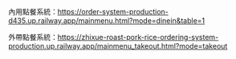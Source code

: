 內用點餐系統：https://order-system-production-d435.up.railway.app/mainmenu.html?mode=dinein&table=1

外帶點餐系統：https://zhixue-roast-pork-rice-ordering-system-production.up.railway.app/mainmenu_takeout.html?mode=takeout
            
